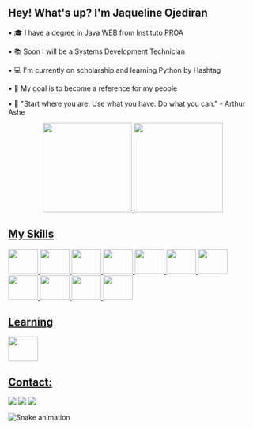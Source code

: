 ## Hey! What's up? I'm Jaqueline Ojediran

• 🎓 I have a degree in Java WEB from Instituto PROA

• 📚 Soon I will be a Systems Development Technician

• 💻 I'm currently on scholarship and learning Python by Hashtag

• 🚀 My goal is to become a reference for my people

• 📌 "Start where you are. Use what you have. Do what you can." - Arthur Ashe


<div align="center">
<a href="https://github.com/JaquelineOjediran">
<img height="180em" src="https://github-readme-stats.vercel.app/api/top-langs/?username=JaquelineOjediran&layout=compact&langs_count=7&theme=dracula"/>
<img height="180em" src="https://github-readme-stats.vercel.app/api?username=JaquelineOjediran&show_icons=true&theme=dracula&include_all_commits=true&count_private=true"/>
</div>

## My Skills

<img height="50" width="60" src="https://cdn.jsdelivr.net/gh/devicons/devicon/icons/html5/html5-original.svg" /> <img height="50" width="60" src="https://cdn.jsdelivr.net/gh/devicons/devicon/icons/css3/css3-original.svg" /> <img height="50" width="60" src="https://cdn.jsdelivr.net/gh/devicons/devicon/icons/php/php-original.svg" /> <img height="50" width="60" src="https://cdn.jsdelivr.net/gh/devicons/devicon/icons/java/java-original.svg" /> <img height="50" width="60" src="https://cdn.jsdelivr.net/gh/devicons/devicon/icons/javascript/javascript-original.svg" /> <img height="50" width="60"  src="https://cdn.jsdelivr.net/gh/devicons/devicon/icons/mysql/mysql-original.svg" /> <img height="50" width="60"  src="https://cdn.jsdelivr.net/gh/devicons/devicon/icons/figma/figma-original.svg" /> <img height="50" width="60"  src="https://cdn.jsdelivr.net/gh/devicons/devicon/icons/illustrator/illustrator-plain.svg" /> <img height="50" width="60" src="https://cdn.jsdelivr.net/gh/devicons/devicon/icons/photoshop/photoshop-plain.svg" /> <img height="50" width="60"  src="https://cdn.jsdelivr.net/gh/devicons/devicon/icons/react/react-original.svg" /> <img height="50" width="60"  src="https://cdn.jsdelivr.net/gh/devicons/devicon/icons/bootstrap/bootstrap-original.svg" />
          
          
## Learning

<img height="50" width="60" src="https://cdn.jsdelivr.net/gh/devicons/devicon/icons/python/python-original.svg" />

## Contact:

<div>

<a href="https://instagram.com/ojediranjaque" target="_blank"><img src="https://img.shields.io/badge/-Instagram-%23E4405F?style=for-the-badge&logo=instagram&logoColor=white" target="_blank"></a>
<a href = "mailto:ojediranjaque@gmail.com"><img src="https://img.shields.io/badge/Gmail-D14836?style=for-the-badge&logo=gmail&logoColor=white" target="_blank"></a>
<a href="https://www.linkedin.com/in/jaqueline-ojediran" target="_blank"><img src="https://img.shields.io/badge/-LinkedIn-%230077B5?style=for-the-badge&logo=linkedin&logoColor=white" target="_blank"></a>   
</div>


![Snake animation](https://github.com/JaquelineOjediran/jaquelineojediran/blob/output/github-contribution-grid-snake.svg)
